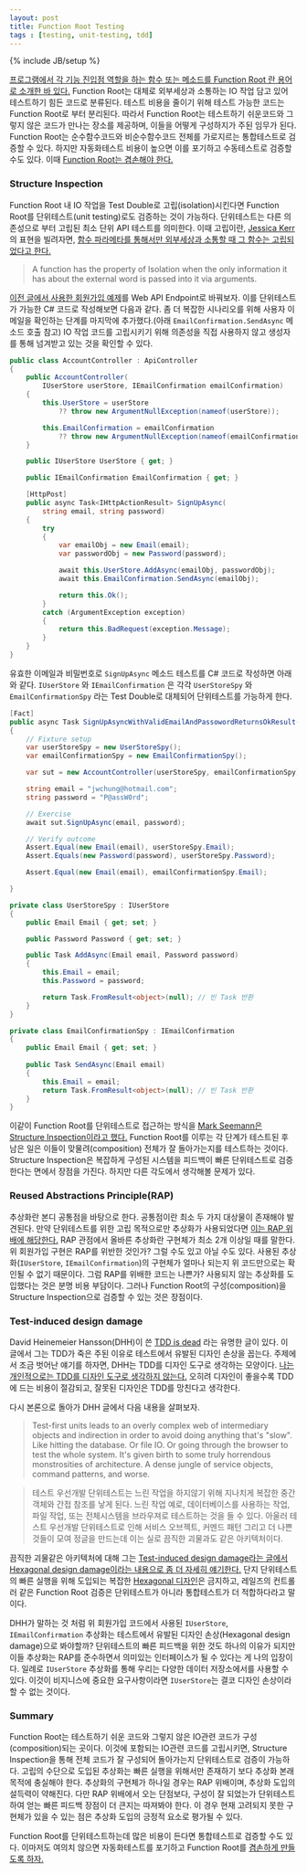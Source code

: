 ```yaml
---
layout: post
title: Function Root Testing
tags : [testing, unit-testing, tdd]
---
```

{% include JB/setup %}

[프로그램에서 각 기능 진입점 역할을 하는 함수 또는 메소드를 Function Root 란 용어로 소개한 바 있다.](/how-to-write-more-testable-code#function-root) Function Root는 대체로 외부세상과 소통하는 IO 작업 담고 있어 테스트하기 힘든 코드로 분류된다. 테스트 비용을 줄이기 위해 테스트 가능한 코드는 Function Root로 부터 분리된다. 따라서 Function Root는 테스트하기 쉬운코드와 그렇지 않은 코드가 만나는 장소를 제공하며, 이들을 어떻게 구성하지가 주된 임무가 된다. Function Root는 순수함수코드와 비순수함수코드 전체를 가로지르는 통합테스트로 검증할 수 있다. 하지만 자동화테스트 비용이 높으면 이를 포기하고 수동테스트로 검증할 수도 있다. 이때 [Function Root는 겸손해야 한다.](/test-humility)

<!-- break -->

### Structure Inspection

Function Root 내 IO 작업을 Test Double로 고립(isolation)시킨다면 Function Root를 단위테스트(unit testing)로도 검증하는 것이 가능하다. 단위테스트는 다른 의존성으로 부터 고립된 최소 단위 API 테스트를 의미한다. 이때 고립이란, [Jessica Kerr](http://jessitron.com/) 의 표현을 빌려자면, [함수 파라메타를 통해서만 외부세상과 소통할 때 그 함수는 고립되었다고 한다.](http://blog.ploeh.dk/2015/05/07/functional-design-is-intrinsically-testable/)

> A function has the property of Isolation when the only information it has about the external word is passed into it via arguments.

[이전 글에서 사용한 회원가입 예제](/test-humility#humble-object)를 Web API Endpoint로 바꿔보자. 이를 단위테스트가 가능한 C# 코드로 작성해보면 다음과 같다. 좀 더 복잡한 시나리오를 위해 사용자 이메일을 확인하는 단계를 마지막에 추가했다.(아래 `EmailConfirmation.SendAsync` 메소드 호출 참고) IO 작업 코드를 고립시키기 위해 의존성을 직접 사용하지 않고 생성자를 통해 넘겨받고 있는 것을 확인할 수 있다.

```c#
public class AccountController : ApiController
{
    public AccountController(
        IUserStore userStore, IEmailConfirmation emailConfirmation)
    {
        this.UserStore = userStore
            ?? throw new ArgumentNullException(nameof(userStore));

        this.EmailConfirmation = emailConfirmation
            ?? throw new ArgumentNullException(nameof(emailConfirmation));
    }

    public IUserStore UserStore { get; }

    public IEmailConfirmation EmailConfirmation { get; }

    [HttpPost]
    public async Task<IHttpActionResult> SignUpAsync(
        string email, string password)
    {
        try
        {
            var emailObj = new Email(email);
            var passwordObj = new Password(password);

            await this.UserStore.AddAsync(emailObj, passwordObj);
            await this.EmailConfirmation.SendAsync(emailObj);

            return this.Ok();
        }
        catch (ArgumentException exception)
        {
            return this.BadRequest(exception.Message);
        }
    }
}
```
유효한 이메일과 비밀번호로 `SignUpAsync` 메소드 테스트를 C# 코드로 작성하면 아래와 같다. `IUserStore` 와 `IEmailConfirmation` 은 각각 `UserStoreSpy` 와 `EmailConfirmationSpy` 라는 Test Double로 대체되어 단위테스트를 가능하게 한다.

```c#
[Fact]
public async Task SignUpAsyncWithValidEmailAndPassowordReturnsOkResult()
{
    // Fixture setup
    var userStoreSpy = new UserStoreSpy();
    var emailConfirmationSpy = new EmailConfirmationSpy();

    var sut = new AccountController(userStoreSpy, emailConfirmationSpy);

    string email = "jwchung@hotmail.com";
    string password = "P@assW0rd";

    // Exercise
    await sut.SignUpAsync(email, password);

    // Verify outcome
    Assert.Equal(new Email(email), userStoreSpy.Email);
    Assert.Equals(new Password(password), userStoreSpy.Password);

    Assert.Equal(new Email(email), emailConfirmationSpy.Email);

}

private class UserStoreSpy : IUserStore
{
    public Email Email { get; set; }

    public Password Password { get; set; }

    public Task AddAsync(Email email, Password password)
    {
        this.Email = email;
        this.Password = password;

        return Task.FromResult<object>(null); // 빈 Task 반환
    }
}

private class EmailConfirmationSpy : IEmailConfirmation
{
    public Email Email { get; set; }
            
    public Task SendAsync(Email email)
    {
        this.Email = email;
        return Task.FromResult<object>(null); // 빈 Task 반환
    }
}
```

이같이 Function Root를 단위테스트로 접근하는 방식을 [Mark Seemann은 Structure Inspection이라고 했다.](http://blog.ploeh.dk/2013/04/04/structural-inspection/) Function Root를 이루는 각 단계가 테스트된 후 남은 일은 이들이 맞물려(composition) 전체가 잘 돌아가는지를 테스트하는 것이다. Structure Inspection은 복잡하게 구성된 시스템을 피드백이 빠른 단위테스트로 검증한다는 면에서 장점을 가진다. 하지만 다른 각도에서 생각해볼 문제가 있다.

### Reused Abstractions Principle(RAP)

추상화란 본디 공통점을 바탕으로 한다. 공통점이란 최소 두 가지 대상물이 존재해야 발견된다. 만약 단위테스트를 위한 고립 목적으로만 추상화가 사용되었다면 [이는 RAP 위배에 해당한다.](http://www.codemanship.co.uk/parlezuml/blog/?postid=934) RAP 관점에서 올바른 추상화란 구현체가 최소 2개 이상일 때를 말한다. 위 회원가입 구현은 RAP를 위반한 것인가? 그럴 수도 있고 아닐 수도 있다. 사용된 추상화(`IUserStore`, `IEmailConfirmation`)의 구현체가 얼마나 되는지 위 코드만으로는 확인될 수 없기 때문이다. 그럼 RAP를 위배한 코드는 나쁜가? 사용되지 않는 추상화를 도입했다는 것은 분명 비용 부담이다. 그러나 Function Root의 구성(composition)을 Structure Inspection으로 검증할 수 있는 것은 장점이다.

### Test-induced design damage

David Heinemeier Hansson(DHH)이 쓴 [TDD is dead](http://david.heinemeierhansson.com/2014/tdd-is-dead-long-live-testing.html) 라는 유명한 글이 있다. 이 글에서 그는 TDD가 죽은 주된 이유로 테스트에서 유발된 디자인 손상을 꼽는다. 주제에서 조금 벗어난 얘기를 하자면, DHH는 TDD를 디자인 도구로 생각하는 모양이다. [나는 개인적으로는 TDD를 디자인 도구로 생각하지 않는다.](https://www.facebook.com/jinwook.chung.167/posts/1890555361179897) 오히려 디자인이 좋을수록 TDD에 드는 비용이 절감되고, 잘못된 디자인은 TDD를 망친다고 생각한다.

다시 본론으로 돌아가 DHH 글에서 다음 내용을 살펴보자. 

> Test-first units leads to an overly complex web of intermediary objects and indirection in order to avoid doing anything that's "slow". Like hitting the database. Or file IO. Or going through the browser to test the whole system. It's given birth to some truly horrendous monstrosities of architecture. A dense jungle of service objects, command patterns, and worse.

> 테스트 우선개발 단위테스트는 느린 작업을 하지않기 위해 지나치게 복잡한 중간 객체와 간접 참조를 낳게 된다. 느린 작업 예로, 데이터베이스를 사용하는 작업, 파일 작업, 또는 전체시스템을 브라우져로 테스트하는 것을 들 수 있다. 아울러 테스트 우선개발 단위테스트로 인해 서비스 오브젝트, 커멘드 패턴 그리고 더 나쁜 것들이 모여 정글을 만드는데 이는 실로 끔직한 괴물과도 같은 아키텍처이다.

끔직한 괴물같은 아키텍처에 대해 그는 [Test-induced design damage라는 글에서 Hexagonal design damage이라는 내용으로 좀 더 자세히 얘기한다.](http://david.heinemeierhansson.com/2014/test-induced-design-damage.html) 단지 단위테스트의 빠른 실행을 위해 도입되는 복잡한 [Hexagonal 디자인](http://blog.ploeh.dk/2013/12/03/layers-onions-ports-adapters-its-all-the-same/)은 금지하고, 레일즈의 컨트롤러 같은 Function Root 검증은 단위테스트가 아니라 통합테스트가 더 적합하다라고 말이다.

DHH가 말하는 것 처럼 위 회원가입 코드에서 사용된 `IUserStore`, `IEmailConfirmation` 추상화는 테스트에서 유발된 디자인 손상(Hexagonal design damage)으로 봐야할까? 단위테스트의 빠른 피드백을 위한 것도 하나의 이유가 되지만 이들 추상화는 RAP를 준수하면서 의미있는 인터페이스가 될 수 있다는 게 나의 입장이다. 일례로 `IUserStore` 추상화를 통해 우리는 다양한 데이터 저장소에서를 사용할 수 있다. 이것이 비지니스에 중요한 요구사항이라면 `IUserStore`는 결코 디자인 손상이라 할 수 없는 것이다.

### Summary


 Function Root는 테스트하기 쉬운 코드와 그렇지 않은 IO관련 코드가 구성(composition)되는 곳이다. 이것에 포함되는 IO관련 코드를 고립시키면, Structure Inspection을 통해 전체 코드가 잘 구성되어 돌아가는지 단위테스트로 검증이 가능하다. 고립의 수단으로 도입된 추상화는 빠른 실행을 위해서만 존재하기 보다 추상화 본래 목적에 충실해야 한다. 추상화의 구현체가 하나일 경우는 RAP 위배이며, 추상화 도입의 설득력이 약해진다. 다만 RAP 위배에서 오는 단점보다, 구성이 잘 되었는가 단위테스트하여 얻는 빠른 피드백 장점이 더 큰지는 따져봐야 한다. 이 경우 현재 고려되지 못한 구현체가 있을 수 있는 점은 추상화 도입의 긍정적 요소로 평가될 수 있다.

Function Root를 단위테스트하는데 많은 비용이 든다면 통합테스트로 검증할 수도 있다. 이마저도 여의치 않으면 자동화테스트를 포기하고 Function Root를 [겸손하게 만들도록 하자.](/test-humility)
